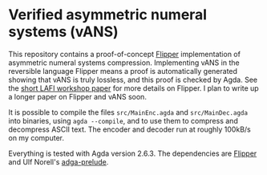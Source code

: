# Verified asymmetric numeral systems (vANS)
This repository contains a proof-of-concept [Flipper](https://github.com/j-towns/flipper) implementation of asymmetric numeral systems
compression. Implementing vANS in the reversible language
Flipper
means a proof is automatically generated showing that vANS is truly lossless, and this proof is checked by
Agda.
See the [short LAFI workshop paper](https://arxiv.org/abs/2211.09676) for more details on Flipper.
I plan to write up a longer paper on Flipper and vANS soon.

It is possible to compile the files `src/MainEnc.agda` and `src/MainDec.agda` into binaries, using
`agda --compile`, and to use them to compress and decompress ASCII text. The encoder and decoder run at roughly
100kB/s on my computer.

Everything is tested with Agda version 2.6.3. The dependencies are [Flipper](https://github.com/j-towns/flipper) and
Ulf Norell's [adga-prelude](https://github.com/UlfNorell/agda-prelude).
